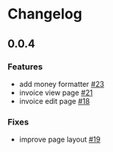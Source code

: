 # Changelog

## 0.0.4

### Features
 - add money formatter [#23](https://github.com/AmolKumarGupta/riime-rms/issues/23)
 - invoice view page [#21](https://github.com/AmolKumarGupta/riime-rms/issues/21)
 - invoice edit page [#18](https://github.com/AmolKumarGupta/riime-rms/issues/18)

### Fixes
 - improve page layout [#19](https://github.com/AmolKumarGupta/riime-rms/issues/19)